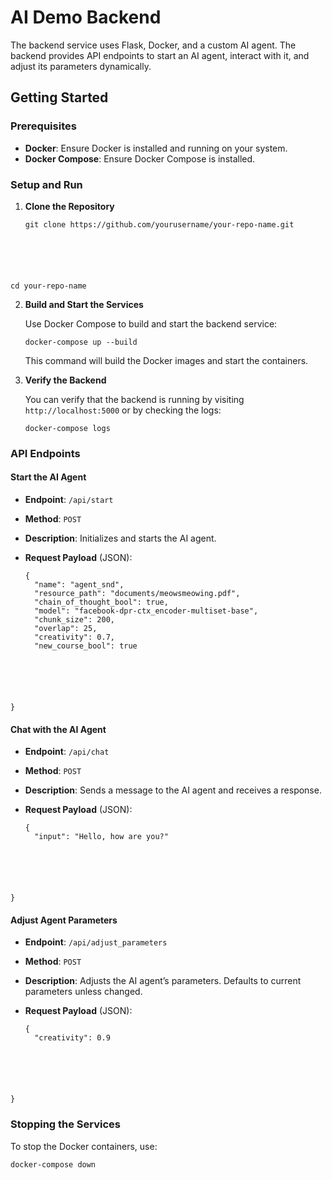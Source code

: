 # AI Demo Backend

The backend service uses Flask, Docker, and a custom AI agent. The backend provides API endpoints to start an AI agent, interact with it, and adjust its parameters dynamically.

## Getting Started

### Prerequisites

- **Docker**: Ensure Docker is installed and running on your system.
- **Docker Compose**: Ensure Docker Compose is installed.

### Setup and Run

1. **Clone the Repository**

   <pre><code>git clone https://github.com/yourusername/your-repo-name.git

cd your-repo-name</code></pre>

2. **Build and Start the Services**

   Use Docker Compose to build and start the backend service:

   <pre><code>docker-compose up --build</code></pre>

   This command will build the Docker images and start the containers.

3. **Verify the Backend**

   You can verify that the backend is running by visiting `http://localhost:5000` or by checking the logs:

   <pre><code>docker-compose logs</code></pre>

### API Endpoints

#### **Start the AI Agent**

- **Endpoint**: `/api/start`
- **Method**: `POST`
- **Description**: Initializes and starts the AI agent.
- **Request Payload** (JSON):
  
  <pre><code>{
    "name": "agent_snd",
    "resource_path": "documents/meowsmeowing.pdf",
    "chain_of_thought_bool": true,
    "model": "facebook-dpr-ctx_encoder-multiset-base",
    "chunk_size": 200,
    "overlap": 25,
    "creativity": 0.7,
    "new_course_bool": true

}</code></pre>

#### **Chat with the AI Agent**

- **Endpoint**: `/api/chat`
- **Method**: `POST`
- **Description**: Sends a message to the AI agent and receives a response.
- **Request Payload** (JSON):
  
  <pre><code>{
    "input": "Hello, how are you?"

}</code></pre>

#### **Adjust Agent Parameters**

- **Endpoint**: `/api/adjust_parameters`
- **Method**: `POST`
- **Description**: Adjusts the AI agent’s parameters. Defaults to current parameters unless changed.
- **Request Payload** (JSON):
  
  <pre><code>{
    "creativity": 0.9

}</code></pre>

### Stopping the Services

To stop the Docker containers, use:

<pre><code>docker-compose down</code></pre>
